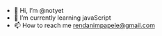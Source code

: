 - 👋 Hi, I’m @notyet
- 🌱 I’m currently learning javaScript
- 📫 How to reach me rendanimpapele@gmail.com

<!---
rendanimpapele/rendanimpapele is a ✨ special ✨ repository because its `README.md` (this file) appears on your GitHub profile.
You can click the Preview link to take a look at your changes.
--->
